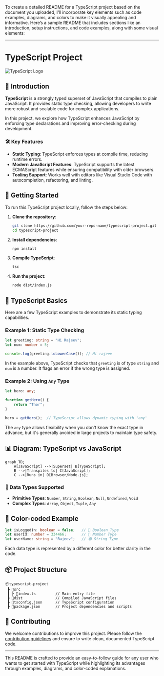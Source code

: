 To create a detailed README for a TypeScript project based on the document you uploaded, I'll incorporate key elements such as code examples, diagrams, and colors to make it visually appealing and informative. Here’s a sample README that includes sections like an introduction, setup instructions, and code examples, along with some visual elements:

---

# TypeScript Project

![TypeScript Logo](https://www.typescriptlang.org/assets/images/logo.svg)

## 📜 Introduction

**TypeScript** is a strongly typed superset of JavaScript that compiles to plain JavaScript. It provides static type checking, allowing developers to write more robust and scalable code for complex applications.

In this project, we explore how TypeScript enhances JavaScript by enforcing type declarations and improving error-checking during development.

### 🛠️ Key Features

- **Static Typing**: TypeScript enforces types at compile time, reducing runtime errors.
- **Modern JavaScript Features**: TypeScript supports the latest ECMAScript features while ensuring compatibility with older browsers.
- **Tooling Support**: Works well with editors like Visual Studio Code with autocompletion, refactoring, and linting.

## 🚀 Getting Started

To run this TypeScript project locally, follow the steps below:

1. **Clone the repository**:
   ```bash
   git clone https://github.com/your-repo-name/typescript-project.git
   cd typescript-project
   ```

2. **Install dependencies**:
   ```bash
   npm install
   ```

3. **Compile TypeScript**:
   ```bash
   tsc
   ```

4. **Run the project**:
   ```bash
   node dist/index.js
   ```

## 📝 TypeScript Basics

Here are a few TypeScript examples to demonstrate its static typing capabilities.

### Example 1: Static Type Checking

```typescript
let greeting: string = "Hi Rajeev";
let num: number = 5;

console.log(greeting.toLowerCase()); // Hi rajeev
```

In the example above, TypeScript checks that `greeting` is of type `string` and `num` is a number. It flags an error if the wrong type is assigned.

### Example 2: Using `Any` Type

```typescript
let hero: any;

function getHero() {
    return "Thor";
}

hero = getHero();  // TypeScript allows dynamic typing with 'any'
```

The `any` type allows flexibility when you don't know the exact type in advance, but it's generally avoided in large projects to maintain type safety.

## 📊 Diagram: TypeScript vs JavaScript

```mermaid
graph TD;
    A[JavaScript] -->|Superset| B[TypeScript];
    B -->|Transpiles to| C[JavaScript];
    C -->|Runs in| D[Browser/Node.js];
```

### 🧩 Data Types Supported

- **Primitive Types**: `Number`, `String`, `Boolean`, `Null`, `Undefined`, `Void`
- **Complex Types**: `Array`, `Object`, `Tuple`, `Any`

## 🌈 Color-coded Example

```typescript
let isLoggedIn: boolean = false;   // 🔵 Boolean Type
let userId: number = 334466;       // 🔴 Number Type
let userName: string = "Rajeev";   // 🟢 String Type
```

Each data type is represented by a different color for better clarity in the code.

## 📦 Project Structure

```
📦typescript-project
 ┣ 📂src
 ┃ ┣ 📜index.ts         // Main entry file
 ┣ 📂dist               // Compiled JavaScript files
 ┣ 📜tsconfig.json      // TypeScript configuration
 ┣ 📜package.json       // Project dependencies and scripts
```

## 🤝 Contributing

We welcome contributions to improve this project. Please follow the [contribution guidelines](CONTRIBUTING.md) and ensure to write clean, documented TypeScript code.

---

This README is crafted to provide an easy-to-follow guide for any user who wants to get started with TypeScript while highlighting its advantages through examples, diagrams, and color-coded explanations.
